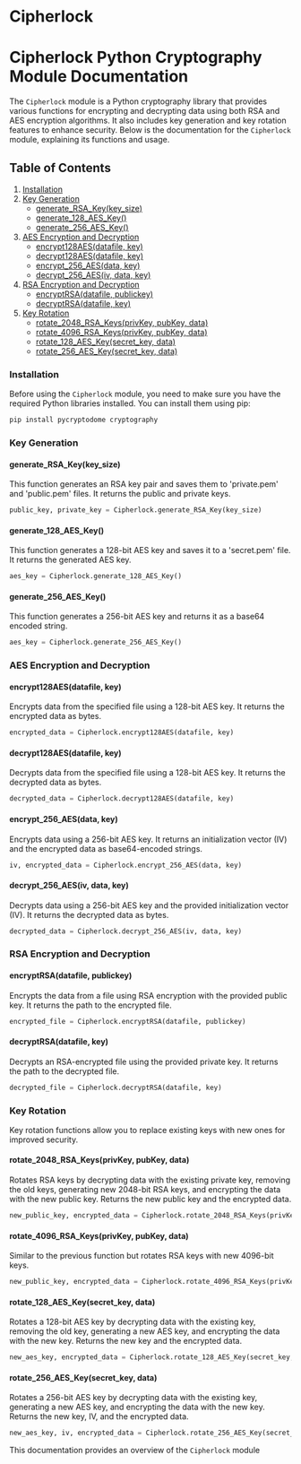 # Cipherlock

# Cipherlock Python Cryptography Module Documentation

The `Cipherlock` module is a Python cryptography library that provides various functions for encrypting and decrypting data using both RSA and AES encryption algorithms. It also includes key generation and key rotation features to enhance security. Below is the documentation for the `Cipherlock` module, explaining its functions and usage.

## Table of Contents
1. [Installation](#installation)
2. [Key Generation](#key-generation)
    - [generate_RSA_Key(key_size)](#generate_rsa_keykey_size)
    - [generate_128_AES_Key()](#generate_128_aes_key)
    - [generate_256_AES_Key()](#generate_256_aes_key)
3. [AES Encryption and Decryption](#aes-encryption-and-decryption)
    - [encrypt128AES(datafile, key)](#encrypt128aesdatafile-key)
    - [decrypt128AES(datafile, key)](#decrypt128aesdatafile-key)
    - [encrypt_256_AES(data, key)](#encrypt_256_aesdata-key)
    - [decrypt_256_AES(iv, data, key)](#decrypt_256_aesiv-data-key)
4. [RSA Encryption and Decryption](#rsa-encryption-and-decryption)
    - [encryptRSA(datafile, publickey)](#encryptrsadatafile-publickey)
    - [decryptRSA(datafile, key)](#decryptrsadatafile-key)
5. [Key Rotation](#key-rotation)
    - [rotate_2048_RSA_Keys(privKey, pubKey, data)](#rotate_2048_rsa_keysprivkey-pubkey-data)
    - [rotate_4096_RSA_Keys(privKey, pubKey, data)](#rotate_4096_rsa_keysprivkey-pubkey-data)
    - [rotate_128_AES_Key(secret_key, data)](#rotate_128_aes_keysecret_key-data)
    - [rotate_256_AES_Key(secret_key, data)](#rotate_256_aes_keysecret_key-data)

### Installation <a name="installation"></a>

Before using the `Cipherlock` module, you need to make sure you have the required Python libraries installed. You can install them using pip:

```bash
pip install pycryptodome cryptography
```

### Key Generation <a name="key-generation"></a>

#### generate_RSA_Key(key_size) <a name="generate_rsa_keykey_size"></a>
This function generates an RSA key pair and saves them to 'private.pem' and 'public.pem' files. It returns the public and private keys.

```python
public_key, private_key = Cipherlock.generate_RSA_Key(key_size)
```

#### generate_128_AES_Key() <a name="generate_128_aes_key"></a>
This function generates a 128-bit AES key and saves it to a 'secret.pem' file. It returns the generated AES key.

```python
aes_key = Cipherlock.generate_128_AES_Key()
```

#### generate_256_AES_Key() <a name="generate_256_aes_key"></a>
This function generates a 256-bit AES key and returns it as a base64 encoded string.

```python
aes_key = Cipherlock.generate_256_AES_Key()
```

### AES Encryption and Decryption <a name="aes-encryption-and-decryption"></a>

#### encrypt128AES(datafile, key) <a name="encrypt128aesdatafile-key"></a>
Encrypts data from the specified file using a 128-bit AES key. It returns the encrypted data as bytes.

```python
encrypted_data = Cipherlock.encrypt128AES(datafile, key)
```

#### decrypt128AES(datafile, key) <a name="decrypt128aesdatafile-key"></a>
Decrypts data from the specified file using a 128-bit AES key. It returns the decrypted data as bytes.

```python
decrypted_data = Cipherlock.decrypt128AES(datafile, key)
```

#### encrypt_256_AES(data, key) <a name="encrypt_256_aesdata-key"></a>
Encrypts data using a 256-bit AES key. It returns an initialization vector (IV) and the encrypted data as base64-encoded strings.

```python
iv, encrypted_data = Cipherlock.encrypt_256_AES(data, key)
```

#### decrypt_256_AES(iv, data, key) <a name="decrypt_256_aesiv-data-key"></a>
Decrypts data using a 256-bit AES key and the provided initialization vector (IV). It returns the decrypted data as bytes.

```python
decrypted_data = Cipherlock.decrypt_256_AES(iv, data, key)
```

### RSA Encryption and Decryption <a name="rsa-encryption-and-decryption"></a>

#### encryptRSA(datafile, publickey) <a name="encryptrsadatafile-publickey"></a>
Encrypts the data from a file using RSA encryption with the provided public key. It returns the path to the encrypted file.

```python
encrypted_file = Cipherlock.encryptRSA(datafile, publickey)
```

#### decryptRSA(datafile, key) <a name="decryptrsadatafile-key"></a>
Decrypts an RSA-encrypted file using the provided private key. It returns the path to the decrypted file.

```python
decrypted_file = Cipherlock.decryptRSA(datafile, key)
```

### Key Rotation <a name="key-rotation"></a>

Key rotation functions allow you to replace existing keys with new ones for improved security.

#### rotate_2048_RSA_Keys(privKey, pubKey, data) <a name="rotate_2048_rsa_keysprivkey-pubkey-data"></a>
Rotates RSA keys by decrypting data with the existing private key, removing the old keys, generating new 2048-bit RSA keys, and encrypting the data with the new public key. Returns the new public key and the encrypted data.

```python
new_public_key, encrypted_data = Cipherlock.rotate_2048_RSA_Keys(privKey, pubKey, data)
```

#### rotate_4096_RSA_Keys(privKey, pubKey, data) <a name="rotate_4096_rsa_keysprivkey-pubkey-data"></a>
Similar to the previous function but rotates RSA keys with new 4096-bit keys.

```python
new_public_key, encrypted_data = Cipherlock.rotate_4096_RSA_Keys(privKey, pubKey, data)
```

#### rotate_128_AES_Key(secret_key, data) <a name="rotate_128_aes_keysecret_key-data"></a>
Rotates a 128-bit AES key by decrypting data with the existing key, removing the old key, generating a new AES key, and encrypting the data with the new key. Returns the new key and the encrypted data.

```python
new_aes_key, encrypted_data = Cipherlock.rotate_128_AES_Key(secret_key, data)
```

#### rotate_256_AES_Key(secret_key, data) <a name="rotate_256_aes_keysecret_key-data"></a>
Rotates a 256-bit AES key by decrypting data with the existing key, generating a new AES key, and encrypting the data with the new key. Returns the new key, IV, and the encrypted data.

```python
new_aes_key, iv, encrypted_data = Cipherlock.rotate_256_AES_Key(secret_key, data)
```

This documentation provides an overview of the `Cipherlock` module
